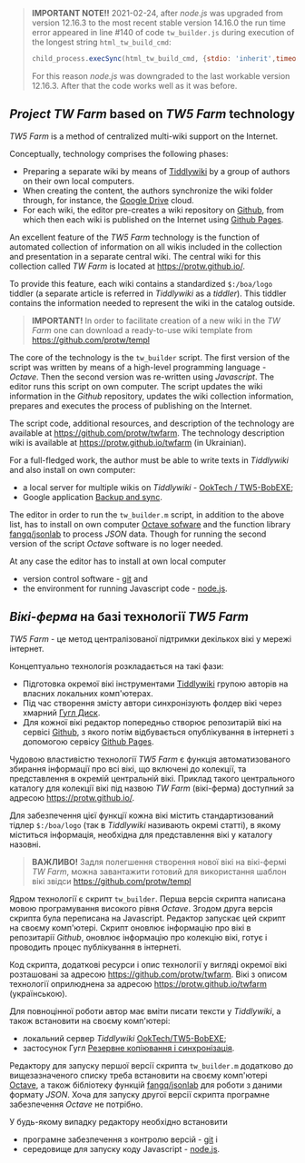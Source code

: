 > **IMPORTANT NOTE!!** 2021-02-24, after *node.js* was upgraded from version 12.16.3 to the most recent stable version 14.16.0 the run time error appeared in line #140 of code `tw_builder.js` during execution of the longest string `html_tw_build_cmd`:
>
> ```javascript
> child_process.execSync(html_tw_build_cmd, {stdio: 'inherit',timeout: 0});
> ```
>
> For this reason *node.js* was downgraded to the last workable version 12.16.3. After that the code works well as it was before.

## *Project TW Farm* based on *TW5 Farm* technology

*TW5 Farm* is a method of centralized multi-wiki support on the Internet.

Conceptually, technology comprises the following phases:

* Preparing a separate wiki by means of [Tiddlywiki](https://tiddlywiki.com/) by a group of authors on their own local computers.
* When creating the content, the authors synchronize the wiki folder through, for instance, the [Google Drive](https://drive.google.com/) cloud.
* For each wiki, the editor pre-creates a wiki repository on [Github](https://github.com/), from which then each wiki is published on the Internet using [Github Pages](https://pages.github.com/).

An excellent feature of the *TW5 Farm* technology is the function of automated collection of information on all wikis included in the collection and presentation in a separate central wiki. The central wiki for this collection called *TW Farm* is located at https://protw.github.io/.

To provide this feature, each wiki contains a standardized `$:/boa/logo` tiddler (a separate article is referred in *Tiddlywiki* as a *tiddler*). This tiddler contains the information needed to represent the wiki in the catalog outside.

> **IMPORTANT!** In order to facilitate creation of a new wiki in the *TW Farm* one can download a ready-to-use wiki template from https://github.com/protw/templ

The core of the technology is the `tw_builder` script. The first version of the script was written by means of a high-level programming language -  *Octave*. Then the second version was re-written using *Javascript*. The editor runs this script on own computer. The script updates the wiki information in the *Github* repository, updates the wiki collection information, prepares and executes the process of publishing on the Internet.

The script code, additional resources, and description of the technology are available at https://github.com/protw/twfarm. The technology description wiki is available at https://protw.github.io/twfarm (in Ukrainian).

For a full-fledged work, the author must be able to write texts in *Tiddlywiki* and also install on own computer:

* a local server for multiple wikis on *Tiddlywiki* - [OokTech / TW5-BobEXE](https://github.com/OokTech/TW5-BobEXE);
* Google application [Backup and sync](https://www.google.com/drive/download/backup-and-sync/).

The editor in order to run the `tw_builder.m` script, in addition to the above list, has to install on own computer [Octave sofware](https://www.gnu.org/software/octave/) and the function library [fangq/jsonlab](https://github.com/fangq/jsonlab) to process *JSON* data. Though for running the second version of the script *Octave* software is no loger needed.

At any case the editor has to install at own local computer 

* version control software - [git](https://git-scm.com/) and 
* the environment for running Javascript code - [node.js](https://nodejs.org).

## *Вікі-ферма* на базі технології *TW5 Farm*

*TW5 Farm* - це метод централізованої підтримки декількох вікі у мережі інтернет.

Концептуально технологія розкладається на такі фази:

* Підготовка окремої вікі інструментами [Tiddlywiki](https://tiddlywiki.com/) групою авторів на власних локальних комп'ютерах. 
* Під час створення змісту автори синхронізують фолдер вікі через хмарний [Гугл Диск](https://drive.google.com/).
* Для кожної вікі редактор попередньо створює репозитарій вікі на сервісі [Github](https://github.com/), з якого потім відбувається опублікування в інтернеті з допомогою сервісу [Github Pages](https://pages.github.com/).

Чудовою властивістю технології *TW5 Farm* є функція автоматизованого збирання інформації про всі вікі, що включені до колекції, та представлення в окремій центральній вікі. Приклад такого центрального каталогу для колекції вікі під назвою *TW Farm* (вікі-ферма) доступний за адресою https://protw.github.io/.

Для забезпечення цієї функції кожна вікі містить стандартизований тідлер `$:/boa/logo` (так в *Tiddlywiki* називають окремі статті), в якому міститься інформація, необхідна для представлення вікі у каталогу назовні.

> **ВАЖЛИВО!** Задля полегшення створення нової вікі на вікі-фермі *TW Farm*, можна завантажити готовий для використання шаблон вікі звідси https://github.com/protw/templ

Ядром технології є скрипт `tw_builder`. Перша версія скрипта написана мовою програмування високого рівня *Octave*. Згодом друга версія скрипта була переписана на Javascript. Редактор запускає цей скрипт на своєму комп'ютері. Скрипт оновлює інформацію про вікі в репозитарії *Github*, оновлює інформацію про колекцію вікі, готує і проводить процес публікування в інтернеті.

Код скрипта, додаткові ресурси і опис технології у вигляді окремої вікі розташовані за адресою https://github.com/protw/twfarm. Вікі з описом технології оприлюднена за адресою https://protw.github.io/twfarm (українською).

Для повноцінної роботи автор має вміти писати тексти у *Tiddlywiki*, а також встановити на своєму комп'ютері:

* локальний сервер *Tiddlywiki* [OokTech/TW5-BobEXE](https://github.com/OokTech/TW5-BobEXE);
* застосунок Гугл [Резервне копіювання і синхронізація](https://www.google.com/intl/uk_ALL/drive/).

Редактору для запуску першої версії скрипта `tw_builder.m` додатково до вищезазначеного списку треба встановити на своєму комп'ютері [Octave](https://www.gnu.org/software/octave/), а також бібліотеку функцій [fangq/jsonlab](https://github.com/fangq/jsonlab) для роботи з даними формату *JSON*. Хоча для запуску другої версії скрипта програмне забезпечення *Octave* не потрібно.

У будь-якому випадку редактору необхідно встановити 

* програмне забезпечення з контролю версій - [git](https://git-scm.com/) і 
* середовище для запуску коду Javascript - [node.js](https://nodejs.org).
